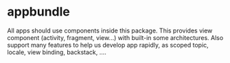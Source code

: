 # appbundle

All apps should use components inside this package.
This provides view component (activity, fragment, view...) with built-in some architectures.
Also support many features to help us develop app rapidly, as scoped topic, locale, view binding, backstack, ....